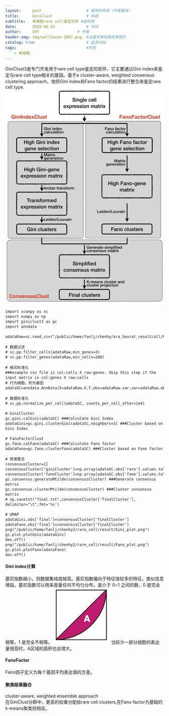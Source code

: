 ```yaml
---
layout:     post   				    # 使用的布局（不需要改）
title:      GiniClust				# 标题 
subtitle:   单细胞rare cell鉴定分析 #副标题
date:       2020-06-23				# 时间
author:     CHY					# 作者
header-img: img/wallhaven-2067.png 	#这篇文章标题背景图片
catalog: true 						# 是否归档
tags:								#标签
    - 单细胞
---
```

GiniClust3是专门开发用于rare cell type鉴定的软件，它主要通过Gini index来鉴定与rare cell type相关的基因。基于a cluster-aware, weighted consensus clustering approach，他将Gini index和Fano factor的结果进行整合来鉴定rare cell type.
![GiniClust3](https://github.com/chenhongyubio/chenhongyubio.github.io/raw/master/img/GiniCluster3.png)

```
import scanpy as sc
import numpy as np
import giniclust3 as gc
import anndata

adataRaw=sc.read_csv("/public/home/fanlj/chenhy/ara_Seurat_result/all/RData/RData60_2000/50pc/res0.6/integrated_count.csv",first_column_names=True)

# 数据过滤
# sc.pp.filter_cells(adataRaw,min_genes=3)
# sc.pp.filter_genes(adataRaw,min_cells=200)

# 格式标准化
###example csv file is col:cells X row:genes. Skip this step if the input matrix is col:genes X row:cells
# 行为细胞，列为基因
adataSC=anndata.AnnData(X=adataRaw.X.T,obs=adataRaw.var,var=adataRaw.obs)

# 数据标准化
# sc.pp.normalize_per_cell(adataSC, counts_per_cell_after=1e4)

# GiniCluster
gc.gini.calGini(adataSC) ###Calculate Gini Index
adataGini=gc.gini.clusterGini(adataSC,neighbors=3) ###Cluster based on Gini Index

# FanoFactorClust
gc.fano.calFano(adataSC) ###Calculate Fano factor
adataFano=gc.fano.clusterFano(adataSC) ###Cluster based on Fano factor

# 聚类整合
consensusCluster={}
consensusCluster['giniCluster']=np.array(adataSC.obs['rare'].values.tolist())
consensusCluster['fanoCluster']=np.array(adataSC.obs['fano'].values.tolist())
gc.consensus.generateMtilde(consensusCluster) ###Generate consensus matrix
gc.consensus.clusterMtilde(consensusCluster) ###Cluster consensus matrix
# np.savetxt("final.txt",consensusCluster['finalCluster'], delimiter="\t",fmt='%s')

# UMAP
adataGini.obs['final']=consensusCluster['finalCluster']
adataFano.obs['final']=consensusCluster['finalCluster']
png("/public/home/fanlj/chenhy2/rare_cell/result/Gini_plot.png")
gc.plot.plotGini(adataGini)
dev.off()
png("/public/home/fanlj/chenhy2/rare_cell/result/Fano_plot.png")
gc.plot.plotFano(adataFano)
dev.off()
```

#### Gini index计算
基尼指数越小，则数据集纯度越高。基尼指数偏向于特征值较多的特征，类似信息增益。基尼指数可以用来度量任何不均匀分布，是介于 0~1 之间的数，0 是完全相等，1 是完全不相等。
![Gini index](https://github.com/chenhongyubio/chenhongyubio.github.io/raw/master/img/Gini_index.png)
当较少一部分细胞的表达量很高时，A区域的面积也会增大。

#### FanoFactor
Fano因子定义为每个基因平均表达值的方差。

#### 聚类结果融合
cluster-aware, weighted ensemble approach<br>
在GiniClust分群中，更高的权重分配给rare cell clusters,在Fano factor为基础的k-means聚类则相反。<br>
